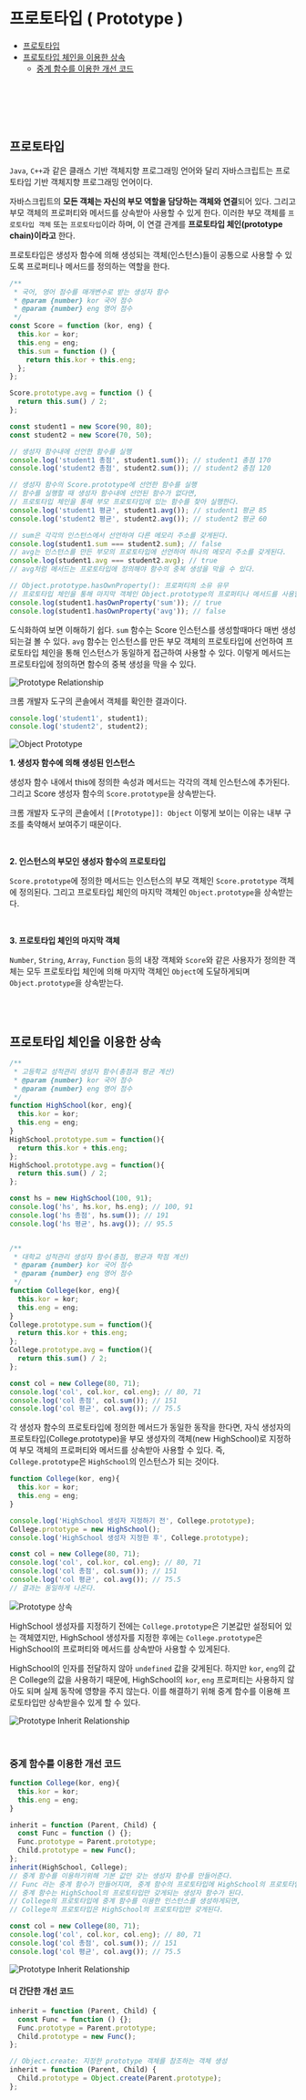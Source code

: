 # 프로토타입 ( Prototype )

- [프로토타입](#프로토타입)
- [프로토타입 체인을 이용한 상속](#프로토타입-체인을-이용한-상속)
  - [중계 함수를 이용한 개선 코드](#중계-함수를-이용한-개선-코드)




<br />
<br />
<br />
<br />




## 프로토타입

`Java`, `C++`과 같은 클래스 기반 객체지향 프로그래밍 언어와 달리 자바스크립트는 프로토타입 기반 객체지향 프로그래밍 언어이다. 

자바스크립트의 **모든 객체는 자신의 부모 역할을 담당하는 객체와 연결**되어 있다. 그리고 부모 객체의 프로퍼티와 메서드를 상속받아 사용할 수 있게 한다. 이러한 부모 객체를 `프로토타입 객체` 또는 `프로토타입`이라 하며, 이 연결 관계를 **프로토타입 체인(prototype chain)이라고** 한다.

프로토타입은 생성자 함수에 의해 생성되는 객체(인스턴스)들이 공통으로 사용할 수 있도록 프로퍼티나 메서드를 정의하는 역할을 한다.

```javascript
/**
 * 국어, 영어 점수를 매개변수로 받는 생성자 함수
 * @param {number} kor 국어 점수
 * @param {number} eng 영어 점수
 */
const Score = function (kor, eng) {
  this.kor = kor;
  this.eng = eng;
  this.sum = function () {
    return this.kor + this.eng;
  };
};

Score.prototype.avg = function () {
  return this.sum() / 2;
};

const student1 = new Score(90, 80);
const student2 = new Score(70, 50);

// 생성자 함수내에 선언한 함수를 실행
console.log('student1 총점', student1.sum()); // student1 총점 170
console.log('student2 총점', student2.sum()); // student2 총점 120

// 생성자 함수의 Score.prototype에 선언한 함수를 실행
// 함수를 실행할 때 생성자 함수내에 선언된 함수가 없다면, 
// 프로토타입 체인을 통해 부모 프로토타입에 있는 함수를 찾아 실행한다.
console.log('student1 평균', student1.avg()); // student1 평균 85
console.log('student2 평균', student2.avg()); // student2 평균 60

// sum은 각각의 인스턴스에서 선언하여 다른 메모리 주소를 갖게된다.
console.log(student1.sum === student2.sum); // false
// avg는 인스턴스를 만든 부모의 프로토타입에 선언하여 하나의 메모리 주소를 갖게된다.
console.log(student1.avg === student2.avg); // true
// avg처럼 메서드는 프로토타입에 정의해야 함수의 중복 생성을 막을 수 있다.

// Object.prototype.hasOwnProperty(): 프로퍼티의 소유 유무
// 프로토타입 체인을 통해 마지막 객체인 Object.prototype의 프로퍼티나 메서드를 사용할 수 있다.
console.log(student1.hasOwnProperty('sum')); // true
console.log(student1.hasOwnProperty('avg')); // false
```

도식화하여 보면 이해하기 쉽다. `sum` 함수는 Score 인스턴스를 생성할때마다 매번 생성되는걸 볼 수 있다. `avg` 함수는 인스턴스를 만든 부모 객체의 프로토타입에 선언하여 프로토타입 체인을 통해 인스턴스가 동일하게 접근하여 사용할 수 있다. 이렇게 메서드는 프로토타입에 정의하면 함수의 중복 생성을 막을 수 있다.

![Prototype Relationship](../src/images/prototype-relationship.png) 

크롬 개발자 도구의 콘솔에서 객체를 확인한 결과이다.

```javascript
console.log('student1', student1);
console.log('student2', student2);
```

![Object Prototype](../src/images/object-prototype.png) 

**1. 생성자 함수에 의해 생성된 인스턴스**

   생성자 함수 내에서 this에 정의한 속성과 메서드는 각각의 객체 인스턴스에 추가된다. 그리고 Score 생성자 함수의 `Score.prototype`을 상속받는다.

   크롬 개발자 도구의 콘솔에서 `[[Prototype]]: Object` 이렇게 보이는 이유는 내부 구조를 축약해서 보여주기 때문이다.

<br />

**2. 인스턴스의 부모인 생성자 함수의 프로토타입**
  
   `Score.prototype`에 정의한 메서드는 인스턴스의 부모 객체인 `Score.prototype` 객체에 정의된다. 그리고 프로토타입 체인의 마지막 객체인 `Object.prototype`을 상속받는다.

<br />

**3. 프로토타입 체인의 마지막 객체**

   `Number`, `String`, `Array`, `Function` 등의 내장 객체와 `Score`와 같은 사용자가 정의한 객체는 모두 프로토타입 체인에 의해 마지막 객체인 `Object`에 도달하게되며 `Object.prototype`을 상속받는다.




<br />
<br />




## 프로토타입 체인을 이용한 상속

```javascript
/**
 * 고등학교 성적관리 생성자 함수(총점과 평균 계산)
 * @param {number} kor 국어 점수
 * @param {number} eng 영어 점수
 */
function HighSchool(kor, eng){
  this.kor = kor;
  this.eng = eng;
}
HighSchool.prototype.sum = function(){
  return this.kor + this.eng;
};
HighSchool.prototype.avg = function(){
  return this.sum() / 2;
};

const hs = new HighSchool(100, 91);
console.log('hs', hs.kor, hs.eng); // 100, 91
console.log('hs 총점', hs.sum()); // 191
console.log('hs 평균', hs.avg()); // 95.5


/**
 * 대학교 성적관리 생성자 함수(총점, 평균과 학점 계산)
 * @param {number} kor 국어 점수
 * @param {number} eng 영어 점수
 */
function College(kor, eng){
  this.kor = kor;
  this.eng = eng;
}
College.prototype.sum = function(){
  return this.kor + this.eng;
};
College.prototype.avg = function(){
  return this.sum() / 2;
};

const col = new College(80, 71);
console.log('col', col.kor, col.eng); // 80, 71
console.log('col 총점', col.sum()); // 151
console.log('col 평균', col.avg()); // 75.5
```

각 생성자 함수의 프로토타입에 정의한 메서드가 동일한 동작을 한다면, 자식 생성자의 프로토타입(College.prototype)을 부모 생성자의 객체(new HighSchool)로 지정하여 부모 객체의 프로퍼티와 메서드를 상속받아 사용할 수 있다. 즉, `College.prototype`은 `HighSchool`의 인스턴스가 되는 것이다.

```javascript
function College(kor, eng){
  this.kor = kor;
  this.eng = eng;
}

console.log('HighSchool 생성자 지정하기 전', College.prototype);
College.prototype = new HighSchool();
console.log('HighSchool 생성자 지정한 후', College.prototype);

const col = new College(80, 71);
console.log('col', col.kor, col.eng); // 80, 71
console.log('col 총점', col.sum()); // 151
console.log('col 평균', col.avg()); // 75.5
// 결과는 동일하게 나온다.
```

![Prototype 상속](../src/images/prototype-inherit.png)

HighSchool 생성자를 지정하기 전에는 `College.prototype`은 기본값만 설정되어 있는 객체였지만, HighSchool 생성자를 지정한 후에는 `College.prototype`은 HighSchool의 프로퍼티와 메서드를 상속받아 사용할 수 있게된다. 

HighSchool의 인자를 전달하지 않아 `undefined` 값을 갖게된다. 하지만 `kor`, `eng`의 값은 College의 값을 사용하기 때문에, HighSchool의 `kor`, `eng` 프로퍼티는 사용하지 않아도 되며 실제 동작에 영향을 주지 않는다. 이를 해결하기 위해 중계 함수를 이용해 프로토타입만 상속받을수 있게 할 수 있다.

![Prototype Inherit Relationship](../src/images/prototype-inherit-relationship-1.png)

<br />

### 중계 함수를 이용한 개선 코드

```javascript
function College(kor, eng){
  this.kor = kor;
  this.eng = eng;
}

inherit = function (Parent, Child) {
  const Func = function () {};
  Func.prototype = Parent.prototype;
  Child.prototype = new Func();
};
inherit(HighSchool, College);
// 중계 함수를 이용하기위해 기본 값만 갖는 생성자 함수를 만들어준다.
// Func 라는 중계 함수가 만들어지며, 중계 함수의 프로토타입에 HighSchool의 프로토타입을 할당해주면,
// 중계 함수는 HighSchool의 프로토타입만 갖게되는 생성자 함수가 된다.
// College의 프로토타입에 중계 함수를 이용한 인스턴스를 생성하게되면,
// College의 프로토타입은 HighSchool의 프로토타입만 갖게된다.

const col = new College(80, 71);
console.log('col', col.kor, col.eng); // 80, 71
console.log('col 총점', col.sum()); // 151
console.log('col 평균', col.avg()); // 75.5
```

![Prototype Inherit Relationship](../src/images/prototype-inherit-relationship-2.png)

#### 더 간단한 개선 코드

```javascript
inherit = function (Parent, Child) {
  const Func = function () {};
  Func.prototype = Parent.prototype;
  Child.prototype = new Func();
};

// Object.create: 지정한 prototype 객체를 참조하는 객체 생성
inherit = function (Parent, Child) {
  Child.prototype = Object.create(Parent.prototype);
};
```